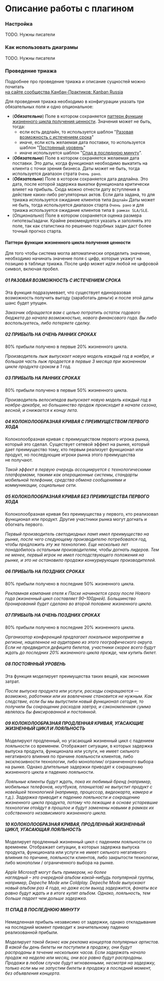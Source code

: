 # Описание работы с плагином

### Настройка

TODO. Нужны писатели

### Как использовать диаграмы

TODO. Нужны писатели

### Проведение триажа 

Подробнее про проведение триажа и описание сущностей можно почитать  
[на сайте сообщества Канбан-Практиков: Kanban Russia](https://kanbanguide.ru/opredelite-svoi-klassy-obsluzhivaniya-s-pomoshhyu-triazh-tablicz-podcast-kanban-talks-epizod-%E2%84%96-7/)

Для проведения триажа необходимо в конфигурации указать три обязательных поля и одно опциональное: 
* (_**Обязательно**_) Поле в котором сохраняется 
  [паттерн функции жизненного цикла получения ценности](#паттерн-функции-жизненного-цикла-получения-ценности).
  Значения может не быть, тогда: 
  * если есть дедлайн, то используется шаблон 
    "[Разовая возможность с истечением срока](#01-разовая-возможность-с-истечением-срока)"
  * иначе, если ксть желаемая дата поставки, то используется шаблон
  "[Постоянный уровень](#08-постоянный-уровень)"
  * иначе используется шаблон "[Спад в последнюю минуту](#11-спад-в-последнюю-минуту)".
* (_**Обязательно**_) Поле в котором сохраняется желаемая дата поставки.
  Это даты, когда функционал необходимо выкатить на клиента с точки зрения бизнеса.
  Даты может не быть, тогда используется диапазон страта `Очень рано`.  
* (_**Обязательно**_) Поле в котором сохраняется дата дедлайна.
  Это дата, после которой задержка выкатки функционала критически влияет на прибыль.
  Сюда можно отнести дату вступления в действие каких-либо регуляторных актов.
  Если дата задана, то для триажа используется ожидание клиентов типа `Дедлайн` 
  Даты может не быть, тогда используется диапазон старта `Очень рано` и 
  для триажа используется ожидание клиентов типа `В рамках SLA/SLE`.
* (_Опционально_) Поле в котором сохраняется оценка размера гипотезы/задачи.
  Крайне рекомендуется указать и заполнять это поле, так как статистика по решению
  подобных задач даст более точный прогноз старта.

#### Паттерн функции жизненного цикла получения ценности

Для того чтобы система могла автоматически определить значение, необходимо начинать значение поля с цифр, 
которые укажут на позицию в таблице триажа. После цифр может идти любой не цифровой символ, включая пробел.

##### 01 РАЗОВАЯ ВОЗМОЖНОСТЬ С ИСТЕЧЕНИЕМ СРОКА

Эта функция подразумевает, что существует единоразовая возможность получить выгоду (заработать деньги) 
и после этой даты шанс будет упущен.

_Заказчик обращается вам с целью потратить остаток годового бюджета до начала возможностью, нового финансового года.
Вы либо воспользуетесь, либо потеряете сделку._

##### 02 ПРИБЫЛЬ НА ОЧЕНЬ РАННИХ СРОКАХ

80% прибыли получено в первые 20% жизненного цикла.

_Производитель лыж выпускает новую модель каждый год в ноябре, и большая часть лыж продается в первые 3 месяца при
жизненном цикле продукта сроком в 1 год._

##### 03 ПРИБЫЛЬ НА РАННИХ СРОКАХ

80% прибыли получено в первые 50% жизненного цикла.

_Производитель велосипедов выпускает новую модель каждый год в ноябре-декабре, но
большинство продаж происходит в начале сезона, весной, и снижается к концу лета._

##### 04 КОЛОКОЛООБРАЗНАЯ КРИВАЯ С ПРЕИМУЩЕСТВОМ ПЕРВОГО ХОДА

Колоколообразная кривая с преимуществом первого игрока рынка, который это сделал.
Существует сетевой эффект на рынке, который дает преимущество тому, кто первым
реализует функционал или продукт, но последующие игроки рынка этого преимущества  
не получают.

_Такой эффект в первую очередь ассоциируется с технологическими платформами,
такими как операционные системы, стандарты мобильной телефонии, средства обмена
сообщениями и коммуникации, социальные сети._

##### 05 КОЛОКОЛООБРАЗНАЯ КРИВАЯ БЕЗ ПРЕИМУЩЕСТВА ПЕРВОГО ХОДА

Колоколообразная кривая без преимущества у первого,
кто реализовал  функционал или продукт.
Другие участники рынка могут догнать и обогнать первого.

_Первый производитель светодиодных ламп имел преимущество на рынке,
после чего следующему производителю потребовался год, чтобы предложить
эту же технологию. Еще несколько лет понадобилось
остальным производителям, чтобы догнать лидеров.
Тем не менее, первый игрок не имел господствующего положения
на рынке, и это не остановило продажи конкурирующих производителей._

##### 06 ПРИБЫЛЬ  НА ПОЗДНИХ  СРОКАХ

80% прибыли получено в последние 50% жизненного цикла.

_Рекламная кампания отеля к Пасхе начинается сразу после Нового года (жизненный цикл
составляет 90–100дней). Большинство бронирований будет сделано во
второй половине жизненного цикла._

##### 07 ПРИБЫЛЬ НА ОЧЕНЬ ПОЗДНИХ СРОКАХ

80% прибыли получено в последние 20% жизненного цикла.

_Организатор конференций предлагает локальное мероприятие
в регионе, нацеленное на аудиторию из этого географического
округа. Если не предвидится дефицита билетов,
участники скорее всего будут ждать до последних 
20% жизненного цикла прежде, чем купить билет._

##### 08 ПОСТОЯННЫЙ УРОВЕНЬ

Эта функция моделирует преимущества таких вещей, как экономия затрат.

_После выпуска продукта или услуги, расходы сокращаются —
возможно, работники или их вовлечение становится не нужным. 
Как следствие, если бы мы выпустили новый функционал сегодня, то
получили бы сокращение расходов завтра, и сэкономленная сумма
являлась бы фиксированной и постоянной._

##### 09 КОЛОКОЛООБРАЗНАЯ ПРОДЛЕННАЯ КРИВАЯ, УГАСАЮЩИЕ ЖИЗНЕННЫЙ ЦИКЛ И ЛОЯЛЬНОСТЬ

Моделируют продленный, но угасающий жизненный
цикл с падением лояльности со временем. Отображает
ситуации, в которых задержка выпуска продукта,
функционала или услуги, не имеет сильного
негативного влияния по причине лояльности клиентов,
либо эксклюзивности технологии, либо монополии/
ограниченного выбора на рынке.
Однако длительные задержки приводят к сокращению жизненного
цикла и падению лояльности.

_Лояльные клиенты будут ждать, пока их любимый
бренд (например, мобильных телефонов, ноутбуков,
планшетов) не выпустит продукт с новейшей
технологией (например, процессор, видеокарта, камера
и т.д.). Задержка приводит к падению лояльности и
сокращению жизненного цикла продукта, потому что
лежащие в основе устаревшие технологии отойдут в прошлое 
и будут заменены новыми в рамках их собственного 
независимого жизненного цикла._

##### 10 КОЛОКОЛООБРАЗНАЯ КРИВАЯ, ПРОДЛЕННЫЙ ЖИЗНЕННЫЙ  ЦИКЛ, УГАСАЮЩАЯ ЛОЯЛЬНОСТЬ

Моделирует продленный жизненный цикл с падением лояльности со временем.
Отображает ситуации, в которых задержка выпуска продукта, функционала
или услуги не имеет сильного негативного влияния 
по причине, лояльности клиентов, либо закрытости технологии, 
либо монополии / ограниченного выбора на рынке.

_Apple Microsoft могут быть примером, но более  
наглядный – это очередной альбом какой-нибудь
популярной группы, например, Depeche Mode или Coldplay.
Depeche Mode выпускают новый альбом раз 
4 года, но даже если выход задержится, фанаты
все равно будут ждать и в итоге купят альбом.
Однако, лояльность, тем больше падает
чем дольше задержка._

##### 11 СПАД В ПОСЛЕДНЮЮ МИНУТУ

Немедленная прибыль независимо от задержки, однако откладывание на
последний момент приводит к значительному падению реализованной
прибыли.

_Моделирует такой бизнес как реклама концертов популярных артистов.
В какой бы день билеты ни поступили в продажу, они будут распроданы в
течение нескольких часов. Если задержать начало продаж на неделю или
месяц, они все равно будут распроданы. Продажи в любом случае будут
мгновенными, несмотря на задержку, только если мы не запустим билеты
в продажу в последний момент, без объявления концерта._

